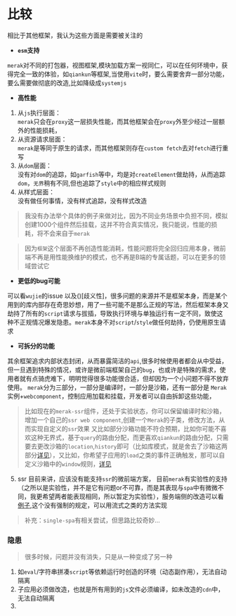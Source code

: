 # 比较

相比于其他框架，我认为这些方面是需要被关注的

- **`esm`支持**  

`merak`对不同的打包器，视图框架,模块加载方案一视同仁，可以在任何环境中，获得完全一致的体验，如`qiankun`等框架,当使用`vite`时，要么需要舍弃一部分功能，要么需要做彻底的改造,比如降级成`systemjs`


- **高性能**  

1. 从`js`执行层面：   
`merak`只会在`proxy`这一层损失性能，而其他框架会在`proxy`外至少经过一层额外的性能损耗，
2. 从资源请求层面：  
`merak`是等同于原生的请求，而其他框架则存在`custom fetch`去对`fetch`进行重写
3. 从`dom`层面：  
没有对`dom`的追踪，如`garfish`等中，均是对`createElement`做劫持，从而追踪`dom`，`无界`稍有不同,但也追踪了`style`中的相应样式规则
4. 从样式层面：  
没有做任何事情，没有样式追踪，没有样式改造

> 我没有办法举个具体的例子来做对比，因为不同业务场景中负担不同，模拟创建1000个组件然后挂载，这并不符合真实情况，我只能说，性能的损耗，将不会来自于`merak`

> 因为`框架`这个层面不再创造性能消耗，性能问题将完全回归应用本身，微前端不再是用性能换维护的模式，也不再是B端的专属话题，可以在更多的领域尝试它

- **更低的bug可能**  

可以看`wujie`的issue 以及()[歧义性]，很多问题的来源并不是框架本身，而是某个用到的库内部存在奇思妙想，用了一些可能不是那么正规的写法，然后框架本身又劫持了所有的`script`请求与拔插，导致执行环境与单独运行有一定不同，致使这种不正规情况爆发隐患。`merak`本身不对`script`/`style`做任何劫持，仍使用原生请求

- **可拆分的功能**  

其余框架追求内部状态封闭，从而暴露简洁的`api`,很多时候使用者都会从中受益，但一旦遇到特殊的情况，或许是微前端框架自己的`bug`，也或许是特殊的需求，使用者就有点骑虎难下，明明觉得很多功能很合适，但却因为一个小问题不得不放弃使用。
`merak`分为三部分，一部分是编译时，一部分是沙箱，还有一部分是 `Merak`实例+`webcomponent`，控制应用加载和挂载，开发者可以自由拆卸这些功能，
> 比如现在的`merak-ssr`组件，还处于实验状态，你可以保留编译时和沙箱，增加一个自己的`ssr web component`,创建一个`Merak`的子类，修改方法，从而实现自定义的`ssr`效果
> 又比如部分沙箱功能不符合预期，比如你可能不喜欢这种无界式，基于`query`的路由分配，而更喜欢`qiankun`的路由分配，只需要去更改沙箱的`location`,`history`即可（比如库模式，就是舍去了沙箱这两部分[详见]()），又比如，你希望子应用的`load`之类的事件正确触发，那可以自定义沙箱中的`window`规则，[详见]()

5. ssr
目前来讲，应该没有能支持`ssr`的微前端方案，
目前`merak`有实验性的支持（之所以是实验性，并不是它有问题or不可靠，而是其表现与`spa`中有微微不同，我更希望两者能表现相同，所以暂定为实验性），服务端侧的改造可以看[例子](),这个没有强制的规定，可以用流式之类的方法实现

> 补充：`single-spa`有相关尝试，但思路比较奇妙...

### 隐患
> 很多时候，问题并没有消失，只是从一种变成了另一种
1. 如`eval`/字符串拼凑`script`等依赖运行时创造的环境（动态副作用），无法自动隔离
2. 子应用必须做改造，也就是所有用到的`js`文件必须编译，如未改造的`cdn`中，无法自动隔离
3. 
